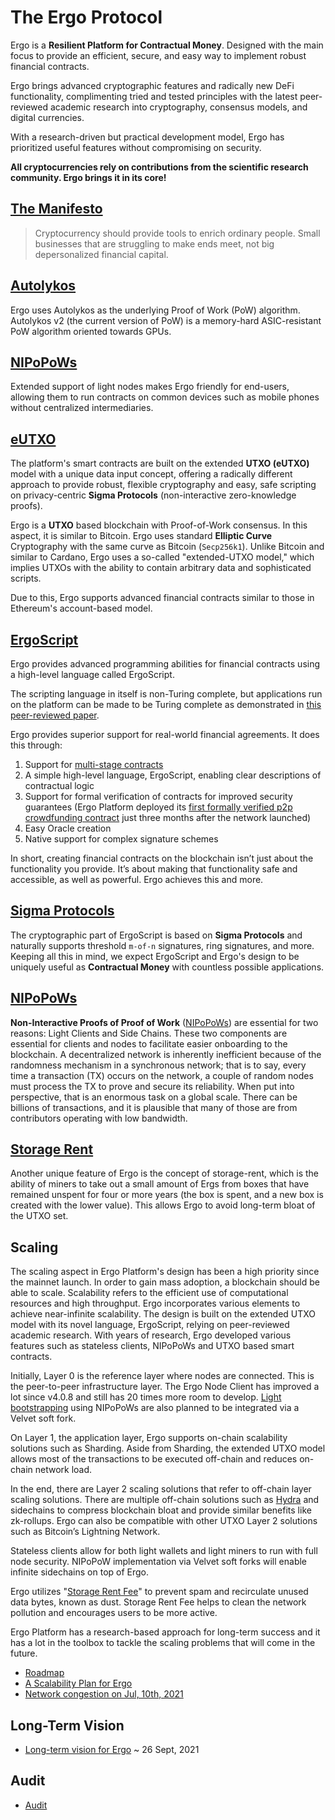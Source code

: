 # The Ergo Protocol

Ergo is a **Resilient Platform for Contractual Money**. Designed with the main focus to provide an efficient, secure, and easy way to implement robust financial contracts.

Ergo brings advanced cryptographic features and radically new DeFi functionality, complimenting tried and tested principles with the latest peer-reviewed academic research into cryptography, consensus models, and digital currencies.

With a research-driven but practical development model, Ergo has prioritized useful features without compromising on security. 

**All cryptocurrencies rely on contributions from the scientific research community. Ergo brings it in its core!**


## [The Manifesto](https://ergoplatform.org/en/blog/2021-04-26-the-ergo-manifesto/)                                                      
> Cryptocurrency should provide tools to enrich ordinary people. Small businesses that are struggling to make ends meet, not big depersonalized financial capital.

## [Autolykos](/dev/protocol/autolykos)

Ergo uses Autolykos as the underlying Proof of Work (PoW) algorithm. Autolykos v2 (the current version of PoW) is a memory-hard ASIC-resistant PoW algorithm oriented towards GPUs.

## [NIPoPoWs](/dev/protocol/nipopow)

Extended support of light nodes makes Ergo friendly for end-users, allowing them to run contracts on common devices such as mobile phones without centralized intermediaries. 


## [eUTXO](/dev/data-model/box)

The platform's smart contracts are built on the extended **UTXO (eUTXO)** model with a unique data input concept, offering a radically different approach to provide robust, flexible cryptography and easy, safe scripting on privacy-centric **Sigma Protocols** (non-interactive zero-knowledge proofs). 

Ergo is a **UTXO** based blockchain with Proof-of-Work consensus. In this aspect, it is similar to Bitcoin. Ergo uses standard **Elliptic Curve** Cryptography with the same curve as Bitcoin (`Secp256k1`). Unlike Bitcoin and similar to Cardano, Ergo uses a so-called "extended-UTXO model," which implies UTXOs with the ability to contain arbitrary data and sophisticated scripts. 

Due to this, Ergo supports advanced financial contracts similar to those in Ethereum's account-based model.

## [ErgoScript](/dev/scs/ergoscript)


Ergo provides advanced programming abilities for financial contracts using a high-level language called ErgoScript. 

The scripting language in itself is non-Turing complete, but applications run on the platform can be made to be Turing complete as demonstrated in [this peer-reviewed paper](https://arxiv.org/pdf/1806.10116v1.pdf).

Ergo provides superior support for real-world financial agreements. It does this through:

1. Support for [multi-stage contracts](/dev/scs/multi) 
2. A simple high-level language, ErgoScript, enabling clear descriptions of contractual logic
3. Support for formal verification of contracts for improved security guarantees (Ergo Platform deployed its [first formally verified p2p crowdfunding contract](https://twitter.com/chepurnoy/status/1239936086106935296) just three months after the network launched)
4. Easy Oracle creation
5. Native support for complex signature schemes

In short, creating financial contracts on the blockchain isn’t just about the functionality you provide. It’s about making that functionality safe and accessible, as well as powerful. Ergo achieves this and more.


## [Sigma Protocols](/site/dev/scs/sigma/index.html)

The cryptographic part of ErgoScript is based on **Sigma Protocols** and naturally supports threshold `m-of-n` signatures, ring signatures, and more. Keeping all this in mind, we expect ErgoScript and Ergo's design to be uniquely useful as **Contractual Money** with countless possible applications. 

## [NIPoPoWs](/node/nipopow)

**Non-Interactive Proofs of Proof of Work** ([NIPoPoWs](https://nipopows.com/)) are essential for two reasons: Light Clients and Side Chains. These two components are essential for clients and nodes to facilitate easier onboarding to the blockchain. A decentralized network is inherently inefficient because of the randomness mechanism in a synchronous network; that is to say, every time a transaction (TX) occurs on the network, a couple of random nodes must process the TX to prove and secure its reliability. When put into perspective, that is an enormous task on a global scale. There can be billions of transactions, and it is plausible that many of those are from contributors operating with low bandwidth.


## [Storage Rent](https://ergoplatform.org/en/blog/2020_04_21_ergo_positioning/)
Another unique feature of Ergo is the concept of storage-rent, which is the ability of miners to take out a small amount of Ergs from boxes that have remained unspent for four or more years (the box is spent, and a new box is created with the lower value). This allows Ergo to avoid long-term bloat of the UTXO set.


## Scaling

The scaling aspect in Ergo Platform's design has been a high priority since the mainnet launch. In order to gain mass adoption, a blockchain should be able to scale. Scalability refers to the efficient use of computational resources and high throughput. Ergo incorporates various elements to achieve near-infinite scalability. The design is built on the extended UTXO model with its novel language, ErgoScript, relying on peer-reviewed academic research. With years of research, Ergo developed various features such as stateless clients, NIPoPoWs and UTXO based smart contracts.



Initially, Layer 0 is the reference layer where nodes are connected. This is the peer-to-peer infrastructure layer. The Ergo Node Client has improved a lot since v4.0.8 and still has 20 times more room to develop. [Light bootstrapping](https://ergoplatform.org/en/blog/2021-07-19-mining-in-logarithmic-space-nipopow-power-and-ergo/) using NIPoPoWs are also planned to be integrated via a Velvet soft fork.



On Layer 1, the application layer, Ergo supports on-chain scalability solutions such as Sharding. Aside from Sharding, the extended UTXO model allows most of the transactions to be executed off-chain and reduces on-chain network load.



In the end, there are Layer 2 scaling solutions that refer to off-chain layer scaling solutions. There are multiple off-chain solutions such as [Hydra](https://iohk.io/en/research/library/papers/hydrafast-isomorphic-state-channels/) and sidechains to compress blockchain bloat and provide similar benefits like zk-rollups. Ergo can also be compatible with other UTXO Layer 2 solutions such as Bitcoin’s Lightning Network.



Stateless clients allow for both light wallets and light miners to run with full node security. NIPoPoW implementation via Velvet soft forks will enable infinite sidechains on top of Ergo. 



Ergo utilizes "[Storage Rent Fee](https://ergoplatform.org/en/blog/2021-07-09-cryptocurrency-fees-a-solution-to-unreasonable-state-growth/)" to prevent spam and recirculate unused data bytes, known as dust. Storage Rent Fee helps to clean the network pollution and encourages users to be more active.



Ergo Platform has a research-based approach for long-term success and it has a lot in the toolbox to tackle the scaling problems that will come in the future. 



- [Roadmap](https://ergonaut.space/en/roadmap)
- [A Scalability Plan for Ergo](https://www.ergoforum.org/t/a-scalability-plan-for-ergo/226)
- [Network congestion on Jul, 10th, 2021](https://www.ergoforum.org/t/network-congestion-on-jul-10th-2021/1945)


## Long-Term Vision

- [Long-term vision for Ergo](https://www.ergoforum.org/t/long-term-vision-for-ergo/2629) ~ 26 Sept, 2021

## Audit

- [Audit](../protocol/audit.md)